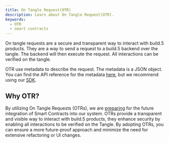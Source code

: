 ```yaml
---
title: On Tangle Request(OTR)
description: Learn about On Tangle Request(OTR).
keywords:
  - OTR
  - smart contracts
---
```


On tangle requests are a secure and transparent way to interact with build.5 products. They are a way to send a request to a build.5 backend over the tangle. The backend will then execute the request. All interactions can be verified on the tangle.

OTR use metadata to describe the request. The metadata is a JSON object. You can find the API reference for the metadata [here](search-otr), but we recommend using our [SDK](https://developer.build5.com/docs/getting_started#sdk).

## Why OTR?

By utilizing On Tangle Requests (OTRs), we are [preparing](architecture) for the future integration of Smart Contracts into our system. OTRs provide a transparent and visible way to interact with build.5 products, they enhance security by enabling all interactions to be verified on the Tangle. By adopting OTRs, you can ensure a more future-proof approach and minimize the need for extensive refactoring or UI changes.
